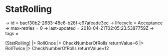 # StatRolling

-> id = bacf30b2-2683-48e6-b28f-e97afeade3ec
-> lifecycle = Acceptance
-> max-retries = 0
-> last-updated = 2018-04-21T02:05:23.5387759Z
-> tags = 

[StatRolling]
|> RollOnce
|> CheckNumberOfRolls returnValue=6
|> RollTwice
|> CheckNumberOfRolls returnValue=12
~~~

